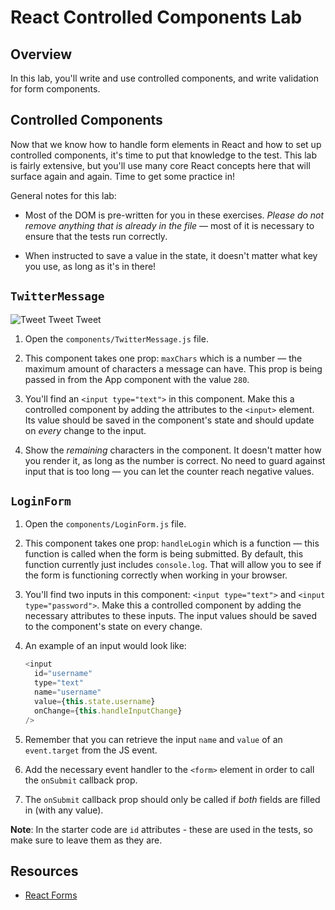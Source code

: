 # React Controlled Components Lab

## Overview

In this lab, you'll write and use controlled components, and write
validation for form components.

## Controlled Components

Now that we know how to handle form elements in React and how to set up
controlled components, it's time to put that knowledge to the test. This lab is
fairly extensive, but you'll use many core React concepts here that will surface
again and again. Time to get some practice in!

General notes for this lab:

* Most of the DOM is pre-written for you in these exercises. _Please do not remove
anything that is already in the file_ — most of it is necessary to ensure that
the tests run correctly.

* When instructed to save a value in the state, it doesn't matter what key you use, as long as it's in there!

## `TwitterMessage`

![Tweet Tweet Tweet](https://media.giphy.com/media/f4eXhcyemnGwM/giphy.gif)

1. Open the `components/TwitterMessage.js` file.

2. This component takes one prop: `maxChars` which is a number — the maximum
amount of characters a message can have. This prop is being passed in from the
App component with the value `280`.

3. You'll find an `<input type="text">` in this component. Make this a
controlled component by adding the attributes to the `<input>` element. Its
value should be saved in the component's state and should update on _every_
change to the input.

4. Show the _remaining_ characters in the component. It doesn't matter how you
render it, as long as the number is correct. No need to guard against input that
is too long — you can let the counter reach negative values.

## `LoginForm`

1. Open the `components/LoginForm.js` file.

2. This component takes one prop: `handleLogin` which is a function — this function
is called when the form is being submitted. By default, this function
currently just includes `console.log`. That will allow you to see if the form is
functioning correctly when working in your browser.

3. You'll find two inputs in this component: `<input type="text">` and `<input
type="password">`. Make this a controlled component by adding the necessary
attributes to these inputs. The input values should be saved to the
component's state on every change.

4. An example of an input would look like:

   ```js
   <input
     id="username"
     type="text"
     name="username"
     value={this.state.username}
     onChange={this.handleInputChange}
   />
   ```

5. Remember that you can retrieve the input `name` and `value` of an
`event.target` from the JS event.

6. Add the necessary event handler to the `<form>` element in order to call the `onSubmit` callback prop.

7. The `onSubmit` callback prop should only be called if _both_ fields are
filled in (with any value).

**Note**: In the starter code are `id` attributes - these are used in the
tests, so make sure to leave them as they are.

## Resources

* [React Forms](https://facebook.github.io/react/docs/forms.html)
